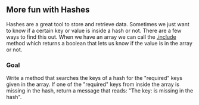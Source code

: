## More fun with Hashes

Hashes are a great tool to store and retrieve data. Sometimes we just want to know if a certain key or
value is inside a hash or not. There are a few ways to find this out. When we have an array we can call the [.include](https://ruby-doc.org/core-2.2.0/Array.html#method-i-include-3F)
method which returns a boolean that lets us know if the value is in the array or not.

### Goal

Write a method that searches the keys of a hash for the "required" keys given in the array.
If one of the "required" keys from inside the array is missing in the hash, return a message
that reads: "The key: <name of the key> is missing in the hash".
